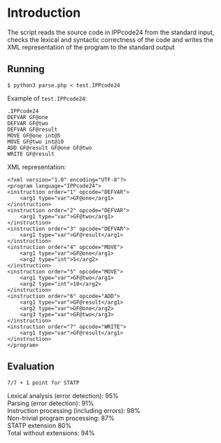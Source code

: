 # Introduction
The script reads the source code in IPPcode24 from the standard input, checks the lexical and syntactic correctness of the code and writes the XML representation of the program to the standard output

## Running
    $ python3 parse.php < test.IPPcode24

Example of `test.IPPcode24`:
```
.IPPcode24
DEFVAR GF@one
DEFVAR GF@two
DEFVAR GF@result
MOVE GF@one int@5
MOVE GF@two int@10
ADD GF@result GF@one GF@two
WRITE GF@result
```

XML representation:
```
<?xml version="1.0" encoding="UTF-8"?>
<program language="IPPcode24">
<instruction order="1" opcode="DEFVAR">
    <arg1 type="var">GF@one</arg1>
</instruction>
<instruction order="2" opcode="DEFVAR">
    <arg1 type="var">GF@two</arg1>
</instruction>
<instruction order="3" opcode="DEFVAR">
    <arg1 type="var">GF@result</arg1>
</instruction>
<instruction order="4" opcode="MOVE">
    <arg1 type="var">GF@one</arg1>
    <arg2 type="int">5</arg2>
</instruction>
<instruction order="5" opcode="MOVE">
    <arg1 type="var">GF@two</arg1>
    <arg2 type="int">10</arg2>
</instruction>
<instruction order="6" opcode="ADD">
    <arg1 type="var">GF@result</arg1>
    <arg2 type="var">GF@one</arg2>
    <arg3 type="var">GF@two</arg3>
</instruction>
<instruction order="7" opcode="WRITE">
    <arg1 type="var">GF@result</arg1>
</instruction>
</program>
```

## Evaluation
    7/7 + 1 point for STATP

Lexical analysis (error detection): 95%</br>
Parsing (error detection): 91%</br>
Instruction processing (including errors): 98%</br>
Non-trivial program processing: 87%</br>
STATP extension 80%</br>
Total without extensions: 94%